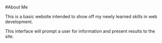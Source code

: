 #About Me

This is a basic website intended to show off my newly learned skills in web development.

This interface will prompt a user for information and present results to the site.
